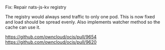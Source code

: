 Fix: Repair nats-js-kv registry

The registry would always send traffic to only one pod. This is now fixed and load should be spread evenly. Also implements watcher method so the cache can use it.

https://github.com/owncloud/ocis/pull/9654
https://github.com/owncloud/ocis/pull/9620
